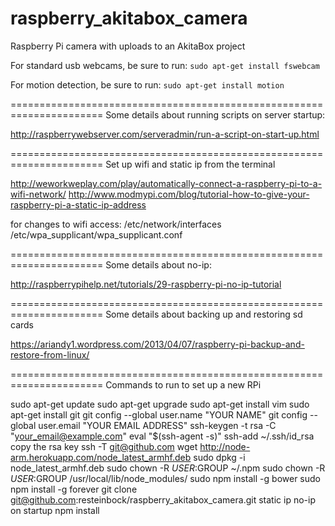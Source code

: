 raspberry_akitabox_camera
=========================

Raspberry Pi camera with uploads to an AkitaBox project


For standard usb webcams, be sure to run:
`sudo apt-get install fswebcam`

For motion detection, be sure to run:
`sudo apt-get install motion`

======================================================================
Some details about running scripts on server startup:

http://raspberrywebserver.com/serveradmin/run-a-script-on-start-up.html

======================================================================
Set up wifi and static ip from the terminal

http://weworkweplay.com/play/automatically-connect-a-raspberry-pi-to-a-wifi-network/
http://www.modmypi.com/blog/tutorial-how-to-give-your-raspberry-pi-a-static-ip-address

for changes to wifi access:
/etc/network/interfaces
/etc/wpa_supplicant/wpa_supplicant.conf

======================================================================
Some details about no-ip:

http://raspberrypihelp.net/tutorials/29-raspberry-pi-no-ip-tutorial

======================================================================
Some details about backing up and restoring sd cards

https://ariandy1.wordpress.com/2013/04/07/raspberry-pi-backup-and-restore-from-linux/

======================================================================
Commands to run to set up a new RPi

sudo apt-get update
sudo apt-get upgrade
sudo apt-get install vim
sudo apt-get install git
git config --global user.name "YOUR NAME"
git config --global user.email "YOUR EMAIL ADDRESS"
ssh-keygen -t rsa -C "your_email@example.com"
eval "$(ssh-agent -s)"
ssh-add ~/.ssh/id_rsa
copy the rsa key
ssh -T git@github.com
wget http://node-arm.herokuapp.com/node_latest_armhf.deb
sudo dpkg -i node_latest_armhf.deb
sudo chown -R $USER:$GROUP ~/.npm
sudo chown -R $USER:$GROUP /usr/local/lib/node_modules/
sudo npm install -g bower
sudo npm install -g forever
git clone git@github.com:resteinbock/raspberry_akitabox_camera.git
static ip
no-ip
on startup
npm install

